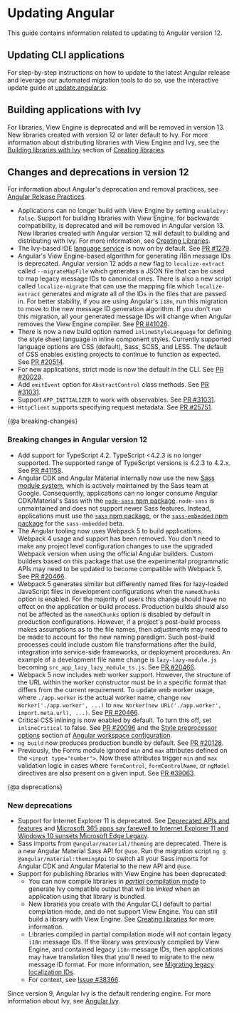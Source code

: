 # Updating Angular

This guide contains information related to updating to Angular version 12.

## Updating CLI applications

For step-by-step instructions on how to update to the latest Angular release and leverage our automated migration tools to do so, use the interactive update guide at [update.angular.io](https://update.angular.io).


## Building applications with Ivy

For libraries, View Engine is deprecated and will be removed in version 13.
New libraries created with version 12 or later default to Ivy.
For more information about distributing libraries with View Engine and Ivy, see the [Building libraries with Ivy](guide/creating-libraries#ivy-libraries) section of [Creating libraries](guide/creating-libraries).

## Changes and deprecations in version 12

<div class="alert is-helpful">

   For information about Angular's deprecation and removal practices, see [Angular Release Practices](guide/releases#deprecation-practices "Angular Release Practices: Deprecation practices").

</div>

* Applications can no longer build with View Engine by setting `enableIvy: false`.
  Support for building libraries with View Engine, for backwards compatibility, is deprecated and will be removed in Angular version 13.
  New libraries created with Angular version 12 will default to building and distributing with Ivy.
  For more information, see [Creating Libraries](guide/creating-libraries).
* The Ivy-based IDE [language service](guide/language-service) is now on by default.
  See [PR #1279](https://github.com/angular/vscode-ng-language-service/pull/1279).
* Angular's View Engine-based algorithm for generating i18n message IDs is deprecated.
  Angular version 12 adds a new flag to `localize-extract` called `--migrateMapFile` which  generates a JSON file that can be used to map legacy message IDs to canonical ones.
  There is also a new script called `localize-migrate` that can use the mapping file which `localize-extract` generates and migrate all of the IDs in the files that are passed in.
  For better stability, if you are using Angular's `i18n`, run this migration to move to the new message ID generation algorithm.
  If you don't run this migration, all your generated message IDs will change when Angular removes the View Engine compiler.
  See [PR #41026](https://github.com/angular/angular/pull/41026).
* There is now a new build option named `inlineStyleLanguage` for defining the style sheet language in inline component styles.
  Currently supported language options are CSS (default), Sass, SCSS, and LESS.
  The default of CSS enables existing projects to continue to function as expected.
  See [PR #20514](https://github.com/angular/angular-cli/pull/20514).
* For new applications, strict mode is now the default in the CLI.
  See [PR #20029](https://github.com/angular/angular-cli/pull/20029).
* Add `emitEvent` option for `AbstractControl` class methods.
  See [PR #31031](https://github.com/angular/angular/pull/31031).
* Support `APP_INITIALIZER` to work with observables.
  See [PR #31031](https://github.com/angular/angular/pull/31031).
* `HttpClient` supports specifying request metadata.
  See [PR #25751](https://github.com/angular/angular/pull/25751).


{@a breaking-changes}
### Breaking changes in Angular version 12

* Add support for TypeScript 4.2.
  TypeScript <4.2.3 is no longer supported.
  The supported range of TypeScript versions is 4.2.3 to 4.2.x.
  See [PR #41158](https://github.com/angular/angular/pull/41158).
* Angular CDK and Angular Material internally now use the new [Sass module system](https://sass-lang.com/blog/the-module-system-is-launched), which is actively maintained by the Sass team at Google.
  Consequently, applications can no longer consume Angular CDK/Material's Sass with the [`node-sass` npm package](https://www.npmjs.com/package/node-sass).
  `node-sass` is unmaintained and does not support newer Sass features. Instead, applications must use the [`sass` npm package](https://www.npmjs.com/package/sass), or the [`sass-embedded` npm package](https://www.npmjs.com/package/sass-embedded) for the `sass-embedded` beta.
* The Angular tooling now uses Webpack 5 to build applications. Webpack 4 usage and support has been removed.
  You don't need to make any project level configuration changes to use the upgraded Webpack version when using the official Angular builders.
  Custom builders based on this package that use the experimental programmatic APIs may need to be updated to become compatible with Webpack 5.
  See [PR #20466](https://github.com/angular/angular-cli/pull/20466).
* Webpack 5 generates similar but differently named files for lazy-loaded JavaScript files in development configurations when the `namedChunks` option is enabled.
  For the majority of users this change should have no effect on the application or build process.
  Production builds should also not be affected as the `namedChunks` option is disabled by default in production configurations.
  However, if a project's post-build process makes assumptions as to the file names, then adjustments may need to be made to account for the new naming paradigm.
  Such post-build processes could include custom file transformations after the build, integration into service-side frameworks, or deployment procedures.
  An example of a development file name change is `lazy-lazy-module.js` becoming `src_app_lazy_lazy_module_ts.js`.
  See [PR #20466](https://github.com/angular/angular-cli/pull/20466).
* Webpack 5 now includes web worker support.
  However, the structure of the URL within the worker constructor must be in a specific format that differs from the current requirement.
  To update web worker usage, where `./app.worker` is the actual worker name, change `new Worker('./app.worker', ...)` to `new Worker(new URL('./app.worker', import.meta.url), ...)`.
  See [PR #20466](https://github.com/angular/angular-cli/pull/20466).
* Critical CSS inlining is now enabled by default.
  To turn this off, set `inlineCritical` to false.
  See [PR #20096](https://github.com/angular/angular-cli/pull/20096) and the [Style preprocessor options](guide/workspace-config#optimization-configuration) section of [Angular workspace configuration](guide/workspace-config).
* `ng build` now produces production bundle by default.
  See [PR #20128](https://github.com/angular/angular-cli/pull/20128).
* Previously, the Forms module ignored `min` and `max` attributes defined on the `<input type="number">`.
  Now these attributes trigger `min` and `max` validation logic in cases where `formControl`, `formControlName`, or `ngModel` directives are also present on a given input.
  See [PR #39063](https://github.com/angular/angular/pull/39063).


{@a deprecations}
### New deprecations

* Support for Internet Explorer 11 is deprecated.
  See [Deprecated APIs and features](guide/deprecations) and [Microsoft 365 apps say farewell to Internet Explorer 11 and Windows 10 sunsets Microsoft Edge Legacy](https://techcommunity.microsoft.com/t5/microsoft-365-blog/microsoft-365-apps-say-farewell-to-internet-explorer-11-and/ba-p/1591666).
* Sass imports from `@angular/material/theming` are deprecated. There is a new Angular Material Sass API for `@use`.
  Run the migration script `ng g @angular/material:themingApi` to switch all your Sass imports for Angular CDK and Angular Material to the new API and `@use`.
* Support for publishing libraries with View Engine has been deprecated:
  - You can now compile libraries in [_partial_ compilation mode](guide/angular-compiler-options#compilationmode) to generate Ivy compatible output that will be _linked_ when an application using that library is bundled.
  - New libraries you create with the Angular CLI default to partial compilation mode, and do not support View Engine. You can still build a library with View Engine. See [Creating libraries](guide/creating-libraries) for more information.
  - Libraries compiled in partial compilation mode will not contain legacy `i18n` message IDs.
    If the library was previously compiled by View Engine, and contained legacy `i18n` message IDs, then applications may have translation files that you'll need to migrate to the new message ID format. For more information, see [Migrating legacy localization IDs](guide/migration-legacy-message-id).
  - For context, see [Issue #38366](https://github.com/angular/angular/issues/38366).

<div class="alert is-helpful">

Since version 9, Angular Ivy is the default rendering engine.
For more information about Ivy, see [Angular Ivy](guide/ivy).

</div>
